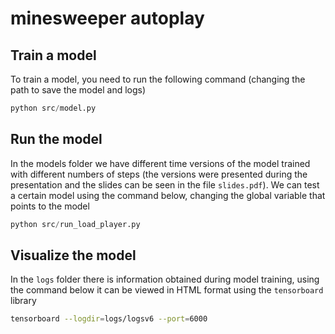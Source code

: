 # minesweeper autoplay

## Train a model
To train a model, you need to run the following command (changing the path to save the model and logs)

```python
python src/model.py
```

## Run the model
In the models folder we have different time versions of the model trained with different numbers of steps (the versions were presented during the presentation and the slides can be seen in the file ```slides.pdf```). We can test a certain model using the command below, changing the global variable that points to the model

```python
python src/run_load_player.py
```

## Visualize the model
In the `logs` folder there is information obtained during model training, using the command below it can be viewed in HTML format using the ```tensorboard``` library

```bash
tensorboard --logdir=logs/logsv6 --port=6000
```
